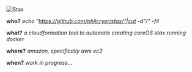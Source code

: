 ![Stax](http://www.soul-patrol.com/funk/images/stax.jpg)

**who?** _echo "https://github.com/philcryer/stax/"|cut -d"/" -f4_

**what?** _a cloudformation tool to automate creating coreOS stax running docker_

**where?** _amazon, specifically aws ec2_

**when?** _work in progress..._
